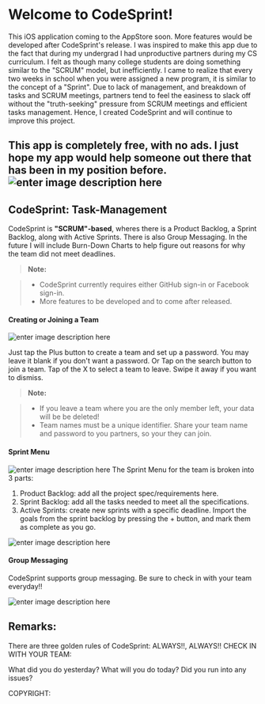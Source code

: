 

Welcome to CodeSprint!
===================

This iOS application coming to the AppStore soon. More features would be developed after CodeSprint's release. I was inspired to make this app due to the fact that during my undergrad I had unproductive partners during my CS curriculum. I felt as though many college students are doing something similar to the "SCRUM" model, but inefficiently. I came to realize that every two weeks in school when you were assigned a new program, it is similar to the concept of a "Sprint". Due to lack of management, and breakdown of tasks and SCRUM meetings, partners tend to feel the easiness to slack off without the "truth-seeking" pressure from SCRUM meetings and efficient tasks management. Hence, I created CodeSprint and will continue to improve this project.

This app is completely free, with no ads. I just hope my app would help someone out there that has been in my position before. 
![enter image description here](http://i558.photobucket.com/albums/ss26/vincent_chau1/Login_zpsvig7cezq.png)
----------


CodeSprint: Task-Management
-------------

CodeSprint is **"SCRUM"-based**, wheres there is a Product Backlog, a Sprint Backlog, along with Active Sprints. There is also Group Messaging. In the future I will include Burn-Down Charts to help figure out reasons for why the team did not meet deadlines. 

> **Note:**

> - CodeSprint currently requires either GitHub sign-in or Facebook sign-in.
> - More features to be developed and to come after released.

#### <i class="icon-file"></i> Creating or Joining a Team
![enter image description here](http://i558.photobucket.com/albums/ss26/vincent_chau1/CSMenu1_zpsbk00qzyi.jpg)

Just tap the Plus button to create a team and set up a password. You may leave it blank if you don't want a password. Or Tap on the search button to join a team. Tap of the X to select a team to leave. 
Swipe it away if you want to dismiss.
> **Note:**

> - If you leave a team where you are the only member left, your data will be be deleted!
> - Team names must be a unique identifier. Share your team name and password to you partners, so your they can join.


#### <i class="icon-folder-open"></i> Sprint Menu
![enter image description here](http://i558.photobucket.com/albums/ss26/vincent_chau1/CSMenu2_zpscdnfc4cw.jpg)
The Sprint Menu for the team is broken into 3 parts:
1. Product Backlog: add all the project spec/requirements here.
2. Sprint Backlog: add all the tasks needed to meet all the specifications.
3. Active Sprints: create new sprints with a specific deadline.
Import the goals from the sprint backlog by pressing the + button, and mark them as complete as you go.

![enter image description here](http://i558.photobucket.com/albums/ss26/vincent_chau1/CSMenu3_zpstefmoh13.jpg)

#### <i class="icon-pencil"></i> Group Messaging

CodeSprint supports group messaging. Be sure to check in with your team everyday!! 

![enter image description here](http://i558.photobucket.com/albums/ss26/vincent_chau1/CSMenu4_zpsw6u8nzfm.jpg)

Remarks:
--------------------
There are three golden rules of CodeSprint:
ALWAYS!!, ALWAYS!! CHECK IN WITH YOUR TEAM:

What did you do yesterday?
What will you do today?
Did you run into any issues?

COPYRIGHT:
